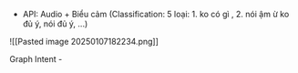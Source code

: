 - API: Audio + Biểu cảm (Classification: 5 loại: 1. ko có gì , 2. nói ậm ừ ko đủ ý, nói đủ ý, ...)

![[Pasted image 20250107182234.png]]

Graph Intent - 